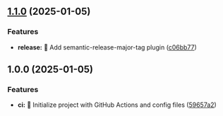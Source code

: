 ## [1.1.0](https://github.com/circleeh/workflows-semantic-release/compare/v1.0.0...v1.1.0) (2025-01-05)

### Features

* **release:** 🔖 Add semantic-release-major-tag plugin ([c06bb77](https://github.com/circleeh/workflows-semantic-release/commit/c06bb77010a812e898952473f4c8d2a891be26f9))

## 1.0.0 (2025-01-05)

### Features

* **ci:** 🎉 Initialize project with GitHub Actions and config files ([59657a2](https://github.com/circleeh/workflows-semantic-release/commit/59657a21f9f4baa7c52b2b5008d8cdb7f77953b4))
